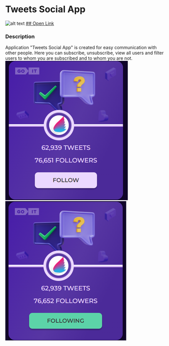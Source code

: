 # Tweets Social App
![alt text](https://www.iconpacks.net/icons/1/free-users-icon-267-thumb.png "Tweets Social App")
[## Open Link](https://dianaforost.github.io/goit-test-task/)
### Description
Application "Tweets Social App" is created for easy communication with other people. Here you can subscribe, unsubscribe, view all users and filter users to whom you are subscribed and to whom you are not.
![Creating repo from a template step 1](./assets/follow.png)
![Creating repo from a template step 1](./assets/following.png)
